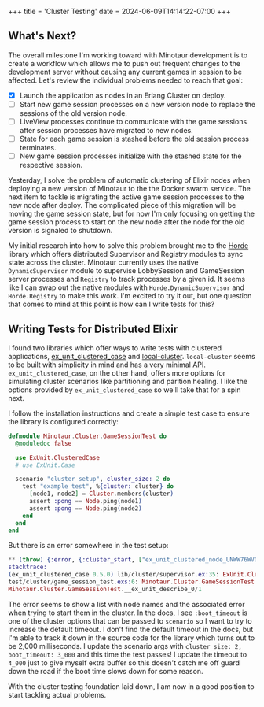 +++
title = 'Cluster Testing'
date = 2024-06-09T14:14:22-07:00
+++

## What's Next?
The overall milestone I'm working toward with Minotaur development is to create a workflow which allows me to push out frequent changes to the development server without causing any current games in session to be affected.
Let's review the individual problems needed to reach that goal:

- [x] Launch the application as nodes in an Erlang Cluster on deploy.
- [ ] Start new game session processes on a new version node to replace the sessions of the old version node.
- [ ] LiveView processes continue to communicate with the game sessions after session processes have migrated to new nodes.
- [ ] State for each game session is stashed before the old session process terminates.
- [ ] New game session processes initialize with the stashed state for the respective session.

Yesterday, I solve the problem of automatic clustering of Elixir nodes when deploying a new version of Minotaur to the the Docker swarm service.
The next item to tackle is migrating the active game session processes to the new node after deploy.
The complicated piece of this migration will be moving the game session state, but for now I'm only focusing on getting the game session process to start on the new node after the node for the old version is signaled to shutdown.

My initial research into how to solve this problem brought me to the [Horde](https://github.com/derekkraan/horde) library which offers distributed Supervisor and Registry modules to sync state across the cluster.
Minotaur currently uses the native `DynamicSupervisor` module to supervise LobbySession and GameSession server processes and `Registry` to track processes by a given id.
It seems like I can swap out the native modules with `Horde.DynamicSupervisor` and `Horde.Registry` to make this work.
I'm excited to try it out, but one question that comes to mind at this point is how can I write tests for this?

## Writing Tests for Distributed Elixir
I found two libraries which offer ways to write tests with clustered applications, [ex_unit_clustered_case](https://github.com/bitwalker/ex_unit_clustered_case) and [local-cluster](https://github.com/whitfin/local-cluster).
`local-cluster` seems to be built with simplicity in mind and has a very minimal API.
`ex_unit_clustered_case`, on the other hand, offers more options for simulating cluster scenarios like partitioning and parition healing.
I like the options provided by `ex_unit_clustered_case` so we'll take that for a spin next.

I follow the installation instructions and create a simple test case to ensure the library is configured correctly:

```elixir
defmodule Minotaur.Cluster.GameSessionTest do
  @moduledoc false

  use ExUnit.ClusteredCase
  # use ExUnit.Case

  scenario "cluster setup", cluster_size: 2 do
    test "example test", %{cluster: cluster} do
      [node1, node2] = Cluster.members(cluster)
      assert :pong == Node.ping(node1)
      assert :pong == Node.ping(node2)
    end
  end
end
```

But there is an error somewhere in the test setup:
```ex
** (throw) {:error, {:cluster_start, ["ex_unit_clustered_node_UNWW76WVQ5K6Y@127.0.0.1": :boot_timeout, "ex_unit_clustered_node_D3QWKQFEX5Q2S@127.0.0.1": :boot_timeout]}}
stacktrace:
(ex_unit_clustered_case 0.5.0) lib/cluster/supervisor.ex:35: ExUnit.ClusteredCase.Cluster.Supervisor.init_cluster_for_scenario!/3
test/cluster/game_session_test.exs:6: Minotaur.Cluster.GameSessionTest.__ex_unit_setup_0_0/1
Minotaur.Cluster.GameSessionTest.__ex_unit_describe_0/1
```

The error seems to show a list with node names and the associated error when trying to start them in the cluster.
In the docs, I see `:boot_timeout` is one of the cluster options that can be passed to `scenario` so I want to try to increase the default timeout.
I don't find the default timeout in the docs, but I'm able to track it down in the source code for the library which turns out to be 2,000 milliseconds.
I update the scenario args with `cluster_size: 2, boot_timeout: 3_000` and this time the test passes!
I update the timeout to `4_000` just to give myself extra buffer so this doesn't catch me off guard down the road if the boot time slows down for some reason.

With the cluster testing foundation laid down, I am now in a good position to start tackling actual problems.

